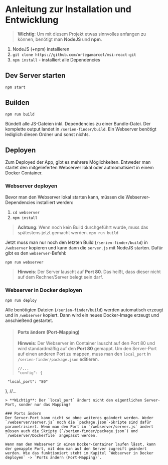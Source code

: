 # Anleitung zur Installation und Entwicklung

> **Wichtig**: Um mit diesem Projekt etwas sinnvolles anfangen zu können, benötigt man **NodeJS** und **npm**.

1. NodeJS (+npm) installieren
2. `git clone https://github.com/ortegamarcel/msi-react-git`
2. `npm install` - installiert alle Dependencies



## Dev Server starten

```npm start```

## Builden

```npm run build```

Bündelt alle JS-Dateien inkl. Dependencies zu einer Bundle-Datei. Der komplette output landet in `/serien-finder/build`. Ein Webserver benötigt lediglich diesen Ordner und sonst nichts.

## Deployen

Zum Deployed der App, gibt es mehrere Möglichkeiten. Entweder man startet den mitgelieferten Webserver lokal oder autmomatisiert in einem Docker Container.

### Webserver deployen

Bevor man den Webserver lokal starten kann, müssen die Webserver-Dependencies installiert werden:
1. ```cd webserver```
2. ```npm install```

> **Achtung**: Wenn noch kein Build durchgeführt wurde, muss das spätestens jetzt gemacht werden. 
> ```npm run build```

Jetzt muss man nur noch den letzten Build (`/serien-finder/build`) in `/webserver` kopieren und kann dann die `server.js` mit NodeJS starten.  Dafür gibt es den `webserver`-Befehl:

```npm run webserver``` 

> **Hinweis**: Der Server lauscht auf **Port 80**. Das heißt, dass dieser nicht auf dem Rechner/Server belegt sein darf.

### Webserver in Docker deployen

```npm run deploy```

Alle benötigten Dateien (`/serien-finder/build`) werden automatisch erzeugt und in `/webserver` kopiert. Dann wird ein neues Docker-Image erzeugt und anschießend gestartet.

> #### Ports ändern (Port-Mapping)
> **Hinweis**: Der Webserver im Container lauscht auf den Port 80 und wird standardmäßig auf den **Port 80** gemappt. Um den Server-Port auf einen anderen Port zu mappen, muss man den `local_port` in `/serien-finder/package.json` editieren.
>```
>//...
>"config": {
     "local_port": "80"
  },
  //...
  ```
> **Wichtig**: Der `local_port` ändert nicht den eigentlichen Server-Port, sonder nur das Mapping!

### Ports ändern
Der Server-Port kann nicht so ohne weiteres geändert werden. Weder `/webserver/server.js` noch die `package.json`-Skripte sind dafür parametrisiert. Wenn man den Port in `/webserver/server.js` ändert müssen auch die Skripte (`/serien-finder/package.json`) und `/webserver/Dockerfile` angepasst werden.

Wenn man den Webserver in einem Docker-Container laufen lässt, kann der gemappte Port, mit dem man auf den Server zugreift geändert werden. Wie das funktioniert steht im Kapitel `Webserver in Docker deployen` -> `Ports ändern (Port-Mapping)`.


